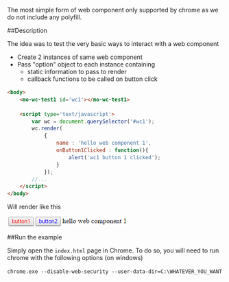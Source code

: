 
The most simple form of web component only supported by chrome as we do not include any polyfill. 

##Description

The idea was to test the very basic ways to interact with a web component

- Create 2 instances of same web component
- Pass "option" object to each instance containing
	- static information to pass to render
	- callback functions to be called on button click
 
```html
<body>
    <mo-wc-test1 id='wc1'></mo-wc-test1>
    
    <script type='text/javascript'>
    	var wc = document.querySelector('#wc1');
    	wc.render(
    		{
    			name : 'hello web component 1',
    			onButton1Clicked : function(){
    				alert('wc1 button 1 clicked');
    			}
    		});
    	//...
    </script>
</body>
```
Will render like this

![web component](./wc1.png)

##Run the example

Simply open the `index.html` page in Chrome. To do so, you will need to run chrome with the following options (on windows)

`chrome.exe --disable-web-security --user-data-dir=C:\WHATEVER_YOU_WANT`
